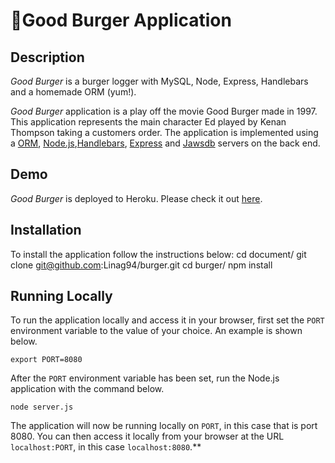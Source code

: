 # :hamburger:Good Burger Application

## Description

*Good Burger* is a burger logger with MySQL, Node, Express, Handlebars and a homemade ORM (yum!).

*Good Burger* application is a play off the movie Good Burger made in 1997. This application represents the main character Ed played by Kenan Thompson taking a customers order. The application is implemented using a [ORM](https://www.npmjs.com/package/orm), [Node.js](https://nodejs.org/en/),[Handlebars](http://handlebarsjs.com/installation.html), [Express](expressjs.com/) and [Jawsdb](https://www.jawsdb.com/) servers on the back end.

## Demo
	
*Good Burger* is deployed to Heroku. Please check it out [here](https://radiant-chamber-16651.herokuapp.com/index).

## Installation

To install the application follow the instructions below:
    cd document/
	git clone git@github.com:Linag94/burger.git
	cd burger/
	npm install
	
## Running Locally

To run the application locally and access it in your browser, first set the `PORT` environment variable to the value of your choice. An example is shown below.

	export PORT=8080
	
After the `PORT` environment variable has been set, run the Node.js application with the command below.

	node server.js
	
The application will now be running locally on `PORT`, in this case that is port 8080. You can then access it locally from your browser at the URL `localhost:PORT`, in this case `localhost:8080`.**